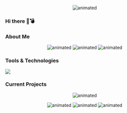 <p align="center">
  <img src="https://media.giphy.com/media/cFdHXXm5GhJsc/giphy.gif" alt="animated" />
</p>

### Hi there 👋💣

### About Me
<p align="center">
  <img src="https://img.shields.io/badge/Langs-informational?style=flat&logo=noRight&logoColor=green&color=black" alt="animated" />
  <img src="https://img.shields.io/badge/Cloud-JavaScript-informational?style=flat&logo=javascript&logoColor=white&color=2bbc8a" alt="animated" />
  <img src="https://img.shields.io/badge/Current Favs-JavaScript-informational?style=flat&logo=javascript&logoColor=white&color=2bbc8a" alt="animated" />
</p>

### Tools & Technologies
![](https://img.shields.io/badge/Code-JavaScript-informational?style=flat&logo=javascript&logoColor=white&color=2bbc8a)

### Current Projects
<p align="center">
  <img src="https://img.shields.io/badge/Code-JavaScript-informational?style=flat&logo=javascript&logoColor=white&color=2bbc8a" alt="animated" />
</p>
<p align="center">
  <img src="https://img.shields.io/badge/Code-JavaScript-informational?style=flat&logo=javascript&logoColor=white&color=2bbc8a" alt="animated" />
  <img src="https://img.shields.io/badge/Code-JavaScript-informational?style=flat&logo=javascript&logoColor=white&color=2bbc8a" alt="animated" />
  <img src="https://img.shields.io/badge/Code-JavaScript-informational?style=flat&logo=javascript&logoColor=white&color=2bbc8a" alt="animated" />
</p>

### 

<!--
guide: https://towardsdatascience.com/build-a-stunning-readme-for-your-github-profile-9b80434fe5d7
emojis: https://emojipedia.org/objects/
**sxtnkyl/sxtnkyl** is a ✨ _special_ ✨ repository because its `README.md` (this file) appears on your GitHub profile.

Here are some ideas to get you started:

- 🔭 I’m currently working on ...
- 🌱 I’m currently learning ...
- 👯 I’m looking to collaborate on ...
- 🤔 I’m looking for help with ...
- 💬 Ask me about ...
- 📫 How to reach me: ...
- 😄 Pronouns: ...
- ⚡ Fun fact: ...
-->
